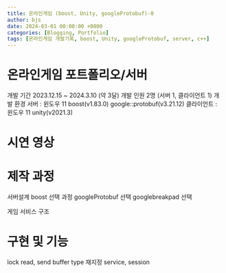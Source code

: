 ```yaml
---
title: 온라인게임 (boost, Unity, googleProtobuf)-0
author: bjs
date: 2024-03-01 00:00:00 +0800
categories: [Blogging, Portfolio]
tags: [온라인게임 개발기록, boost, Unity, googleProtobuf, server, c++]
---
```


# 온라인게임 포트폴리오/서버

개발 기간
2023.12.15 ~ 2024.3.10 (약 3달)
개발 인원
2명 (서버 1, 클라이언트 1)
개발 환경
서버 : 윈도우 11
boost(v1.83.0)
google::protobuf(v3.21.12)
클라이언트 : 윈도우 11
unity(v2021.3)

# 시연 영상

<!-- 유튜브 동영상  -->

# 제작 과정

서버설계
boost 선택 과정
googleProtobuf 선택
googlebreakpad 선택

게임 서비스 구조

# 구현 및 기능

lock
read, send buffer
type 재지정
service, session
